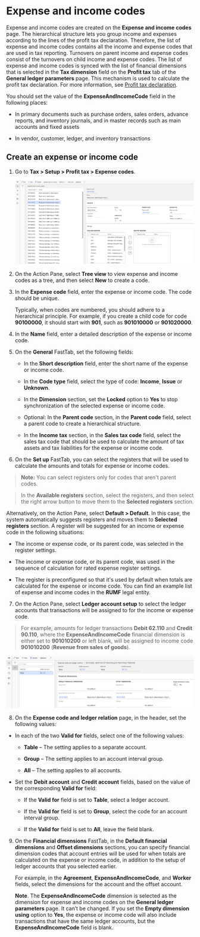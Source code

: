 Expense and income codes
========================

Expense and income codes are created on the **Expense and income codes** page.
The hierarchical structure lets you group income and expenses according to the
lines of the profit tax declaration. Therefore, the list of expense and income
codes contains all the income and expense codes that are used in tax reporting.
Turnovers on parent income and expense codes consist of the turnovers on child
income and expense codes. The list of expense and income codes is synced with
the list of financial dimensions that is selected in the **Tax dimension** field
on the **Profit tax** tab of the **General ledger parameters** page. This
mechanism is used to calculate the profit tax declaration. For more information,
see [Profit tax
declaration](https://docs.microsoft.com/dynamics365/finance/localizations/rus-profit-tax-declaration).

You should set the value of the **ExpenseAndIncomeCode** field in the following
places:

-   In primary documents such as purchase orders, sales orders, advance reports,
    and inventory journals, and in master records such as main accounts and
    fixed assets

-   In vendor, customer, ledger, and inventory transactions

Create an expense or income code
--------------------------------

1.  Go to **Tax \> Setup \> Profit tax \> Expense codes**.

    ![](media/1_Expense_codes.png)

2.  On the Action Pane, select **Tree view** to view expense and income codes as
    a tree, and then select **New** to create a code.

3.  In the **Expense code** field, enter the expense or income code. The code
    should be unique.

    Typically, when codes are numbered, you should adhere to a hierarchical
    principle. For example, if you create a child code for code **90100000**, it
    should start with **901**, such as **901010000** or **901020000**.

4.  In the **Name** field, enter a detailed description of the expense or income
    code.

5.  On the **General** FastTab, set the following fields:

    -   In the **Short description** field, enter the short name of the expense or
        income code.

    -   In the **Code type** field, select the type of code: **Income**, **Issue**
        or **Unknown**.

    -   In the **Dimension** section, set the **Locked** option to **Yes** to stop
        synchronization of the selected expense or income code.

    -   Optional: In the **Parent code** section, in the **Parent code** field,
        select a parent code to create a hierarchical structure.

    -   In the **Income tax** section, in the **Sales tax code** field, select the
        sales tax code that should be used to calculate the amount of tax assets and
        tax liabilities for the expense or income code.

6.  On the **Set up** FastTab, you can select the registers that will be used to
    calculate the amounts and totals for expense or income codes.

>   **Note:** You can select registers only for codes that aren't parent codes.

>   In the **Available registers** section, select the registers, and then
>   select the right arrow button to move them to the **Selected registers**
>   section.

Alternatively, on the Action Pane, select **Default \> Default**. In this case,
the system automatically suggests registers and moves them to **Selected
registers** section. A register will be suggested for an income or expense code
in the following situations:

-   The income or expense code, or its parent code, was selected in the register
    settings.

-   The income or expense code, or its parent code, was used in the sequence of
    calculation for rated expense register settings.

-   The register is preconfigured so that it's used by default when totals are
    calculated for the expense or income code. You can find an example list of
    expense and income codes in the **RUMF** legal entity.

7.  On the Action Pane, select **Ledger account setup** to select the ledger
    accounts that transactions will be assigned to for the income or expense
    code.

>   For example, amounts for ledger transactions **Debit 62.110** and **Credit
>   90.110**, where the **ExpenseAndIncomeCode** financial dimension is either
>   set to **901010200** or left blank, will be assigned to income code
>   **901010200** (**Revenue from sales of goods**).

![A screenshot of a computer Description automatically generated](media/2_Expense_code_and_ledger_relation.png)

8.  On the **Expense code and ledger relation** page, in the header, set the
    following values:

-   In each of the two **Valid for** fields, select one of the following values:

    -   **Table** – The setting applies to a separate account.

    -   **Group** – The setting applies to an account interval group.

    -   **All** – The setting applies to all accounts.

-   Set the **Debit account** and **Credit account** fields, based on the value
    of the corresponding **Valid for** field:

    -   If the **Valid for** field is set to **Table**, select a ledger account.

    -   If the **Valid for** field is set to **Group**, select the code for an
        account interval group.

    -   If the **Valid for** field is set to **All**, leave the field blank.

9.  On the **Financial dimensions** FastTab, in the **Default financial
    dimensions** and **Offset dimensions** sections, you can specify financial
    dimension codes that account entries will be used for when totals are
    calculated on the expense or income code, in addition to the setup of ledger
    accounts that you selected earlier.

    For example, in the **Agreement**, **ExpenseAndIncomeCode**, and **Worker**
    fields, select the dimensions for the account and the offset account.

    **Note**. The **ExpenseAndIncomeCode** dimension is selected as the
    dimension for expense and income codes on the **General ledger parameters**
    page. It can’t be changed. If you set the **Empty dimension using** option
    to **Yes**, the expense or income code will also include transactions that
    have the same ledger accounts, but the **ExpenseAndIncomeCode** field is
    blank.
